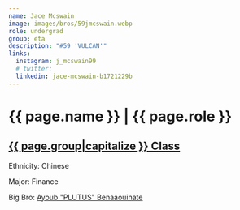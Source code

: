 ```yaml
---
name: Jace Mcswain
image: images/bros/59jmcswain.webp
role: undergrad
group: eta
description: "#59 'VULCΛN'"
links:
  instagram: j_mcswain99
  # twitter: 
  linkedin: jace-mcswain-b1721229b
---
```


# {{ page.name }} | {{ page.role }} 
    
## [{{ page.group|capitalize }} Class](/brothers/{{page.group}}s)
    
Ethnicity: Chinese

Major: Finance

Big Bro: [Ayoub "PLUTUS" Benaaouinate](19abenaaouinate)